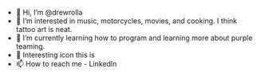 - 👋 Hi, I’m @drewrolla
- 👀 I’m interested in music, motorcycles, movies, and cooking. I think tattoo art is neat.
- 🌱 I’m currently learning how to program and learning more about purple teaming.
- 💞️ Interesting icon this is
- 📫 How to reach me - LinkedIn

<!---
drewrolla/drewrolla is a ✨ special ✨ repository because its `README.md` (this file) appears on your GitHub profile.
You can click the Preview link to take a look at your changes.
--->

